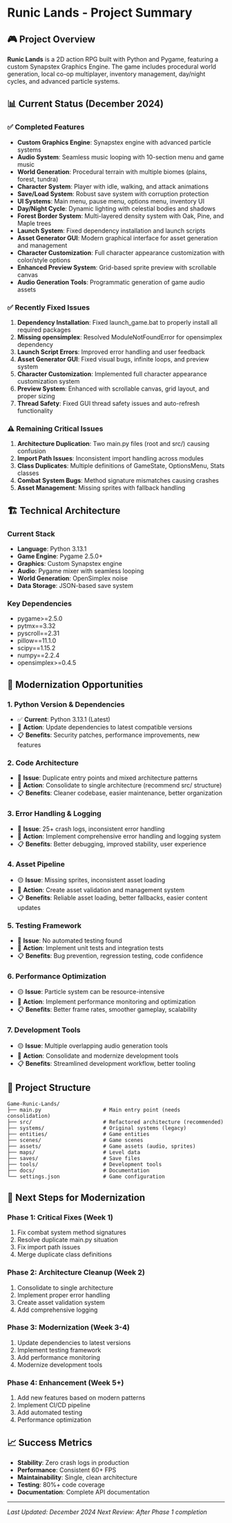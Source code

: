 # Runic Lands - Project Summary

## 🎮 Project Overview

**Runic Lands** is a 2D action RPG built with Python and Pygame, featuring a custom Synapstex Graphics Engine. The game includes procedural world generation, local co-op multiplayer, inventory management, day/night cycles, and advanced particle systems.

## 📊 Current Status (December 2024)

### ✅ Completed Features
- **Custom Graphics Engine**: Synapstex engine with advanced particle systems
- **Audio System**: Seamless music looping with 10-section menu and game music
- **World Generation**: Procedural terrain with multiple biomes (plains, forest, tundra)
- **Character System**: Player with idle, walking, and attack animations
- **Save/Load System**: Robust save system with corruption protection
- **UI Systems**: Main menu, pause menu, options menu, inventory UI
- **Day/Night Cycle**: Dynamic lighting with celestial bodies and shadows
- **Forest Border System**: Multi-layered density system with Oak, Pine, and Maple trees
- **Launch System**: Fixed dependency installation and launch scripts
- **Asset Generator GUI**: Modern graphical interface for asset generation and management
- **Character Customization**: Full character appearance customization with color/style options
- **Enhanced Preview System**: Grid-based sprite preview with scrollable canvas
- **Audio Generation Tools**: Programmatic generation of game audio assets

### ✅ Recently Fixed Issues
1. **Dependency Installation**: Fixed launch_game.bat to properly install all required packages
2. **Missing opensimplex**: Resolved ModuleNotFoundError for opensimplex dependency
3. **Launch Script Errors**: Improved error handling and user feedback
4. **Asset Generator GUI**: Fixed visual bugs, infinite loops, and preview system
5. **Character Customization**: Implemented full character appearance customization system
6. **Preview System**: Enhanced with scrollable canvas, grid layout, and proper sizing
7. **Thread Safety**: Fixed GUI thread safety issues and auto-refresh functionality

### ⚠️ Remaining Critical Issues
1. **Architecture Duplication**: Two main.py files (root and src/) causing confusion
2. **Import Path Issues**: Inconsistent import handling across modules
3. **Class Duplicates**: Multiple definitions of GameState, OptionsMenu, Stats classes
4. **Combat System Bugs**: Method signature mismatches causing crashes
5. **Asset Management**: Missing sprites with fallback handling

## 🏗️ Technical Architecture

### Current Stack
- **Language**: Python 3.13.1
- **Game Engine**: Pygame 2.5.0+
- **Graphics**: Custom Synapstex engine
- **Audio**: Pygame mixer with seamless looping
- **World Generation**: OpenSimplex noise
- **Data Storage**: JSON-based save system

### Key Dependencies
- pygame>=2.5.0
- pytmx==3.32
- pyscroll==2.31
- pillow==11.1.0
- scipy==1.15.2
- numpy==2.2.4
- opensimplex>=0.4.5

## 🎯 Modernization Opportunities

### 1. **Python Version & Dependencies**
- ✅ **Current**: Python 3.13.1 (Latest)
- 🔄 **Action**: Update dependencies to latest compatible versions
- 📋 **Benefits**: Security patches, performance improvements, new features

### 2. **Code Architecture**
- 🔴 **Issue**: Duplicate entry points and mixed architecture patterns
- 🔄 **Action**: Consolidate to single architecture (recommend src/ structure)
- 📋 **Benefits**: Cleaner codebase, easier maintenance, better organization

### 3. **Error Handling & Logging**
- 🔴 **Issue**: 25+ crash logs, inconsistent error handling
- 🔄 **Action**: Implement comprehensive error handling and logging system
- 📋 **Benefits**: Better debugging, improved stability, user experience

### 4. **Asset Pipeline**
- 🟡 **Issue**: Missing sprites, inconsistent asset loading
- 🔄 **Action**: Create asset validation and management system
- 📋 **Benefits**: Reliable asset loading, better fallbacks, easier content updates

### 5. **Testing Framework**
- 🔴 **Issue**: No automated testing found
- 🔄 **Action**: Implement unit tests and integration tests
- 📋 **Benefits**: Bug prevention, regression testing, code confidence

### 6. **Performance Optimization**
- 🟡 **Issue**: Particle system can be resource-intensive
- 🔄 **Action**: Implement performance monitoring and optimization
- 📋 **Benefits**: Better frame rates, smoother gameplay, scalability

### 7. **Development Tools**
- 🟡 **Issue**: Multiple overlapping audio generation tools
- 🔄 **Action**: Consolidate and modernize development tools
- 📋 **Benefits**: Streamlined development workflow, better tooling

## 📁 Project Structure

```
Game-Runic-Lands/
├── main.py                    # Main entry point (needs consolidation)
├── src/                       # Refactored architecture (recommended)
├── systems/                   # Original systems (legacy)
├── entities/                  # Game entities
├── scenes/                    # Game scenes
├── assets/                    # Game assets (audio, sprites)
├── maps/                      # Level data
├── saves/                     # Save files
├── tools/                     # Development tools
├── docs/                      # Documentation
└── settings.json              # Game configuration
```

## 🚀 Next Steps for Modernization

### Phase 1: Critical Fixes (Week 1)
1. Fix combat system method signatures
2. Resolve duplicate main.py situation
3. Fix import path issues
4. Merge duplicate class definitions

### Phase 2: Architecture Cleanup (Week 2)
1. Consolidate to single architecture
2. Implement proper error handling
3. Create asset validation system
4. Add comprehensive logging

### Phase 3: Modernization (Week 3-4)
1. Update dependencies to latest versions
2. Implement testing framework
3. Add performance monitoring
4. Modernize development tools

### Phase 4: Enhancement (Week 5+)
1. Add new features based on modern patterns
2. Implement CI/CD pipeline
3. Add automated testing
4. Performance optimization

## 📈 Success Metrics

- **Stability**: Zero crash logs in production
- **Performance**: Consistent 60+ FPS
- **Maintainability**: Single, clean architecture
- **Testing**: 80%+ code coverage
- **Documentation**: Complete API documentation

---

*Last Updated: December 2024*
*Next Review: After Phase 1 completion*
